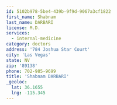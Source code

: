 ```yaml
---
id: 5102b978-5be4-439b-9f9d-9067a3cf1822
first_name: Shabnam
last_name: DARBARI
license: M.D.
services:
  - internal-medicine
category: doctors
address: '784 Joshua Star Court'
city: 'Las Vegas'
state: NV
zip: '89138'
phone: 702-985-9699
title: 'Shabnam DARBARI'
_geoloc:
  lat: 36.1655
  lng: -115.345
---
```

